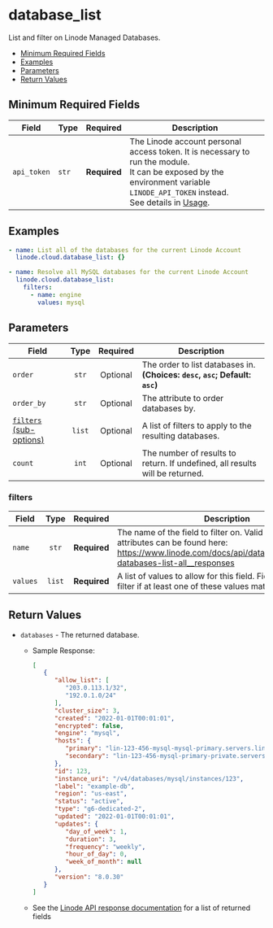 # database_list

List and filter on Linode Managed Databases.

- [Minimum Required Fields](#minimum-required-fields)
- [Examples](#examples)
- [Parameters](#parameters)
- [Return Values](#return-values)

## Minimum Required Fields
| Field       | Type  | Required     | Description                                                                                                                                                                                                              |
|-------------|-------|--------------|--------------------------------------------------------------------------------------------------------------------------------------------------------------------------------------------------------------------------|
| `api_token` | `str` | **Required** | The Linode account personal access token. It is necessary to run the module. <br/>It can be exposed by the environment variable `LINODE_API_TOKEN` instead. <br/>See details in [Usage](https://github.com/linode/ansible_linode?tab=readme-ov-file#usage). |

## Examples

```yaml
- name: List all of the databases for the current Linode Account
  linode.cloud.database_list: {}
```

```yaml
- name: Resolve all MySQL databases for the current Linode Account
  linode.cloud.database_list:
    filters:
      - name: engine
        values: mysql
```


## Parameters

| Field     | Type | Required | Description                                                                  |
|-----------|------|----------|------------------------------------------------------------------------------|
| `order` | <center>`str`</center> | <center>Optional</center> | The order to list databases in.  **(Choices: `desc`, `asc`; Default: `asc`)** |
| `order_by` | <center>`str`</center> | <center>Optional</center> | The attribute to order databases by.   |
| [`filters` (sub-options)](#filters) | <center>`list`</center> | <center>Optional</center> | A list of filters to apply to the resulting databases.   |
| `count` | <center>`int`</center> | <center>Optional</center> | The number of results to return. If undefined, all results will be returned.   |

### filters

| Field     | Type | Required | Description                                                                  |
|-----------|------|----------|------------------------------------------------------------------------------|
| `name` | <center>`str`</center> | <center>**Required**</center> | The name of the field to filter on. Valid filterable attributes can be found here: https://www.linode.com/docs/api/databases/#managed-databases-list-all__responses   |
| `values` | <center>`list`</center> | <center>**Required**</center> | A list of values to allow for this field. Fields will pass this filter if at least one of these values matches.   |

## Return Values

- `databases` - The returned database.

    - Sample Response:
        ```json
        [
           {
              "allow_list": [
                 "203.0.113.1/32",
                 "192.0.1.0/24"
              ],
              "cluster_size": 3,
              "created": "2022-01-01T00:01:01",
              "encrypted": false,
              "engine": "mysql",
              "hosts": {
                 "primary": "lin-123-456-mysql-mysql-primary.servers.linodedb.net",
                 "secondary": "lin-123-456-mysql-primary-private.servers.linodedb.net"
              },
              "id": 123,
              "instance_uri": "/v4/databases/mysql/instances/123",
              "label": "example-db",
              "region": "us-east",
              "status": "active",
              "type": "g6-dedicated-2",
              "updated": "2022-01-01T00:01:01",
              "updates": {
                 "day_of_week": 1,
                 "duration": 3,
                 "frequency": "weekly",
                 "hour_of_day": 0,
                 "week_of_month": null
              },
              "version": "8.0.30"
           }
        ]
        ```
    - See the [Linode API response documentation](https://www.linode.com/docs/api/databases/#managed-databases-list-all__response-samples) for a list of returned fields


